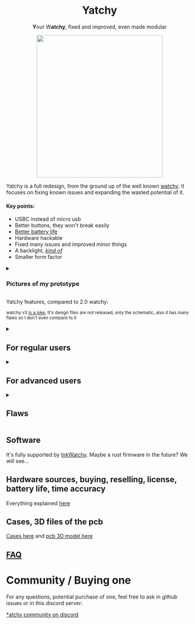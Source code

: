 <h1 align="center">
  Yatchy
</h1>
<p align="center">
  <b>Y</b>our W<b>atchy</b>, fixed and improved, even made modular
</p>

<p float="left" align="middle">
  <img src="/img/Yatchy1.png" width="340,5" height="384"/>
</p>

Yatchy is a full redesign, from the ground up of the well known [watchy](https://watchy.sqfmi.com/). It focuses on fixing known issues and expanding the wasted potential of it.

#### Key points:
- USBC instead of micro usb
- Better buttons, they won't break easily
- [Better battery life](https://github.com/Szybet/Yatchy/blob/main/hardware/power-consumption/README.md)
- Hardware hackable
- Fixed many issues and improved minor things
- A backlight, *[kind of](https://github.com/Szybet/Yatchy/blob/main/3D/cases/README.md#proof-of-concept-glow-in-the-dark-transparent-filament-with-the-rotated-case)*
- Smaller form factor

<details>
  <summary><h3>Pictures of my prototype</h3></summary>



- <sub>The battery is on the side because it's easier for me to measure power consumption</sub>
- <sub>The glue is for the vibration motor which is detached in the picture</sub>

<p align="center">
  <img src="https://github.com/user-attachments/assets/3ae1a087-5366-4c8e-a037-5b8754a2d5d1" width="45%" style="display:inline-block; margin-right: 5px;">
  <img src="https://github.com/user-attachments/assets/8258f4e3-1292-4f11-8b0e-b0b4048dbdf4" width="45%" style="display:inline-block;">
</p>

<sub>A cleaner soldering job, with some other components (compability!)<sub>, yes, I know there is a short on the flex cable, it fell off when cleaning after the picture</sub></sub>
![image](https://github.com/user-attachments/assets/230947a2-5d99-478a-9cd9-84caa8b0bce0)


</details>

Yatchy features, compared to 2.0 watchy:

<sub>watchy v3 <a href="https://github.com/Szybet/WatchySourcingHub#original-watchy-v3">is a joke</a>, It's design files are not released, only the schematic, also it has many flaws so I don't even compare to it</sub>

<details>
  <summary><h2>For regular users</h2></summary>

- Heavy increase in battery life, even with the screen updating every minute <sub>(The esp32c6 has a riscv lp core, which i connected to the screen, which means the device never really wakes up fully to only update the screen, not only that i fixed sqfmi flaws (Using 2 voltage dividers for example) I also use the external crystal clock for the RTC which means no RTC IC... and many more such things)</sub>
- Better buttons, more solid, shouldn't and probably won't break that much if at all. They are also very quiet. If you like the tactile feel of the original buttons, you won't like these ones. Luckly vibration motor feedback is possible.
- Solid USB-C port <sub>(It's THT soldered)</sub>
- no more usb compability problems <sub>(Because the esp32c6 uses native jtag programming)</sub>
- better detection of charging, charge finishing. <sub>(In software it was hacky on the original watchy, there were problems with it, never worked good)</sub>
- support for more wireless protocols, home automation ones, wifi 6 too
- TVS diodes, voltage spike protection - which means no more destroyed devices because watchy doesn't follow any USB spec and allows your device to burn down...
- More precise time, based on some loose math and experiments, it should drift only a minute after a month, compared to the watchy its a lot better

</details>

<details>
  <summary><h2>For advanced users</h2></summary>

- **A module area**, with almost all exposed pins from the esp, power lines, and many gpio pins thanks to the expander IC - You can create your own module, increase the capability of you yatchy without modifying everything inside - solar panel module, encoder instead of the button, sd card module, frontlight module, torchlight module, speaker module, microphone module, some environmental sensors. The only limitation is your imagination (And the size of the module)
   - The default module (In the picture above) allows for for attaching small things without the need for a custom PCB
- All the components are newer, still available and produced. They are also listed, with links to mauser / tme. Ordering a Yatchy PCB and the parts, soldering them themself is possible and easier than the watchy
- All QFN packages IC's on the board have increased pad sizes, so if you are skilled enough to solder QFN packages, here it will be easier
- I used traces teardrops, so more solid traces & pads
- A [hardware test program](https://github.com/Szybet/Yatchy/tree/main/test-program), which allows testing if all the pads of the esp32c6, which is the hardest part to solder are soldered correctly
- JTAG debugging via usb, yay

</details>

<details>
  <summary><h2>Flaws</h2></summary>

- No battery connector, the module pads are small - so it's not for everyone, harder to use / assembly (solder!) for beginners
- There is no dedicated place for the motor, it's just Yolo on the components with some glue. Soldering the motor cables also is not easy
- It's watchy like but not watchy case compatible, the size and form factor is the same but the obvious obstacle is USBC, even with it the buttons are different and placed a little off to save some space
- It's a 4 layer PCB, so a bit more costly (With JLCPCB it's still cheap)
- No easy hard reset option, you will need to short pins, but if you need to do it, then you made something really wrong. <sub>When developing the Yatchy, I only once needed a full reset</sub>
- A complicated license

</details>

## Software
It's fully supported by [InkWatchy](https://github.com/Szybet/InkWatchy). Maybe a rust firmware in the future? We will see...

## Hardware sources, buying, reselling, license, battery life, time accuracy
Everything explained [here](https://github.com/Szybet/Yatchy/tree/main/hardware)

## Cases, 3D files of the pcb
[Cases here](https://github.com/Szybet/Yatchy/tree/main/3D/cases) and [pcb 3D model here](https://github.com/Szybet/Yatchy/tree/main/3D/pcb)

## [FAQ](https://github.com/Szybet/Yatchy/blob/main/faq.md)

# Community / Buying one
For any questions, potential purchase of one, feel free to ask in github issues or in this discord server:

<a href="https://discord.gg/6PUmRXZRGD">*atchy community on discord</a>
